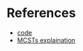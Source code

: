 # References
- [code](https://web.archive.org/web/20160308053456/http://mcts.ai/code/python.html)
- [MCSTs explaination](https://www.youtube.com/watch?v=Fbs4lnGLS8M)